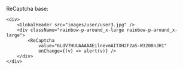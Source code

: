 ReCaptcha base:

    <div>
        <GlobalHeader src="images/user/user3.jpg" />
        <div className="rainbow-p-around_x-large rainbow-p-around_x-large">
            <ReCaptcha
                value="6LdV7HUUAAAAAEilnevmAITXH2F2aS-W3200nJH1"
                onChange={(v) => alert(v)} />
        </div>
    </div>
